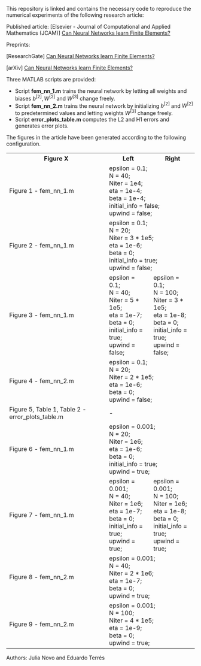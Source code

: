 This repository is linked and contains the necessary code to reproduce the numerical experiments of the following research article:

Published article:
[Elsevier - Journal of Computational and Applied Mathematics (JCAM)] [Can Neural Networks learn Finite Elements?](https://www.sciencedirect.com/science/article/pii/S0377042724004175?via%3Dihub)

Preprints:

[ResearchGate] [Can Neural Networks learn Finite Elements?](https://www.researchgate.net/publication/380483586_Can_Neural_Networks_learn_Finite_Elements)

[arXiv] [Can Neural Networks learn Finite Elements?](https://arxiv.org/pdf/2405.06488)

Three MATLAB scripts are provided:
- Script **fem_nn_1.m** trains the neural network by letting all weights and biases $b^{[2]}, W^{[2]}$ and $W^{[3]}$ change freely.
- Script **fem_nn_2.m** trains the neural network by initializing $b^{[2]}$ and $W^{[2]}$ to predetermined values and letting weights $W^{[3]}$ change freely.
- Script **error_plots_table.m** computes the L2 and H1 errors and generates error plots.

The figures in the article have been generated according to the following configuration.

<table>
  <tr>
    <th>Figure X</th>
    <th>Left</th>
    <th>Right</th>
  </tr>
  <tr>
    <td>Figure 1 - fem_nn_1.m</td>
    <td colspan="2">epsilon = 0.1;<br> N = 40;<br> Niter = 1e4;<br> eta = 1e-4;<br> beta = 1e-4;<br> initial_info = false;<br> upwind = false;</td>
  </tr>
  <tr>
    <td>Figure 2 - fem_nn_1.m</td>
    <td colspan="2">epsilon = 0.1;<br> N = 20;<br> Niter = 3 * 1e5;<br> eta = 1e-6;<br> beta = 0;<br> initial_info = true;<br> upwind = false;</td>
  </tr>
  <tr>
    <td>Figure 3 - fem_nn_1.m</td>
    <td>epsilon = 0.1;<br> N = 40;<br> Niter = 5 * 1e5;<br> eta = 1e-7;<br> beta = 0;<br> initial_info = true;<br> upwind = false;</td>
    <td>epsilon = 0.1;<br> N = 100;<br> Niter = 3 * 1e5;<br> eta = 1e-8;<br> beta = 0;<br> initial_info = true;<br> upwind = false;</td>
  </tr>
  <tr>
    <td>Figure 4 - fem_nn_2.m</td>
    <td colspan="2">epsilon = 0.1;<br> N = 20;<br> Niter = 2 * 1e5;<br> eta = 1e-6;<br> beta = 0;<br> upwind = false;</td>
  </tr>
  <tr>
    <td>Figure 5, Table 1, Table 2 - error_plots_table.m</td>
    <td colspan="2">-</td>
  </tr>
  <tr>
    <td>Figure 6 - fem_nn_1.m</td>
    <td colspan="2">epsilon = 0.001;<br> N = 20;<br> Niter = 1e6;<br> eta = 1e-6;<br> beta = 0;<br> initial_info = true;<br> upwind = true;</td>
  </tr>
  <tr>
    <td>Figure 7 - fem_nn_1.m</td>
    <td>epsilon = 0.001;<br> N = 40;<br> Niter = 1e6;<br> eta = 1e-7;<br> beta = 0;<br> initial_info = true;<br> upwind = true;</td>
    <td>epsilon = 0.001;<br> N = 100;<br> Niter = 1e6;<br> eta = 1e-8;<br> beta = 0;<br> initial_info = true;<br> upwind = true;</td>
  </tr>
  <tr>
    <td>Figure 8 - fem_nn_2.m</td>
    <td colspan="2">epsilon = 0.001;<br> N = 40;<br> Niter = 2 * 1e6;<br> eta = 1e-7;<br> beta = 0;<br> upwind = true;</td>
  </tr>
  <tr>
    <td>Figure 9 - fem_nn_2.m</td>
    <td colspan="2">epsilon = 0.001;<br> N = 100;<br> Niter = 4 * 1e5;<br> eta = 1e-9;<br> beta = 0;<br> upwind = true;</td>
  </tr>
</table>

Authors: Julia Novo and Eduardo Terrés
